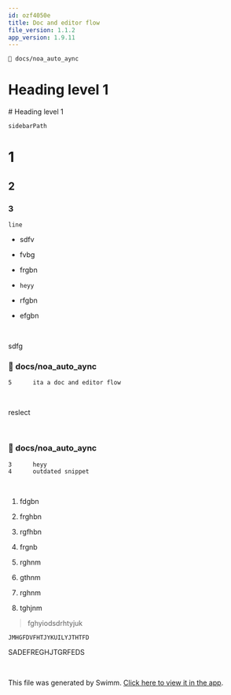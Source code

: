```yaml
---
id: ozf4050e
title: Doc and editor flow
file_version: 1.1.2
app_version: 1.9.11
---
```


`📄 docs/noa_auto_aync`

# Heading level 1

\# Heading level 1

`sidebarPath`<swm-token data-swm-token=":docusaurus.config.js:26:1:1:`          sidebarPath: require.resolve(&#39;./sidebars.js&#39;),`"/>

# 1

## 2

### 3

`line`

*   sdfv

*   fvbg

*   frgbn

*   `heyy`<swm-token data-swm-token=":docs/noa_auto_aync:3:0:0:`heyy`"/>

*   rfgbn

*   efgbn

<br/>

sdfg
<!-- NOTE-swimm-snippet: the lines below link your snippet to Swimm -->
### 📄 docs/noa_auto_aync
```
5      ita a doc and editor flow 
```

<br/>

reslect

<!-- empty line --><br/>
<!-- NOTE-swimm-snippet: the lines below link your snippet to Swimm -->
### 📄 docs/noa_auto_aync
```
3      heyy
4      outdated snippet
```

<br/>

1.  fdgbn

2.  frghbn

3.  rgfhbn

4.  frgnb

5.  rghnm

6.  gthnm

7.  rghnm

8.  tghjnm

> fghyiodsdrhtyjuk

```
JMHGFDVFHTJYKUILYJTHTFD
```

SADEFREGHJTGRFEDS

<br/>

This file was generated by Swimm. [Click here to view it in the app](https://swimm-web-app.web.app/repos/Z2l0aHViJTNBJTNBTm9hUmVwbyUzQSUzQU5vYW96ZXI=/docs/ozf4050e).
